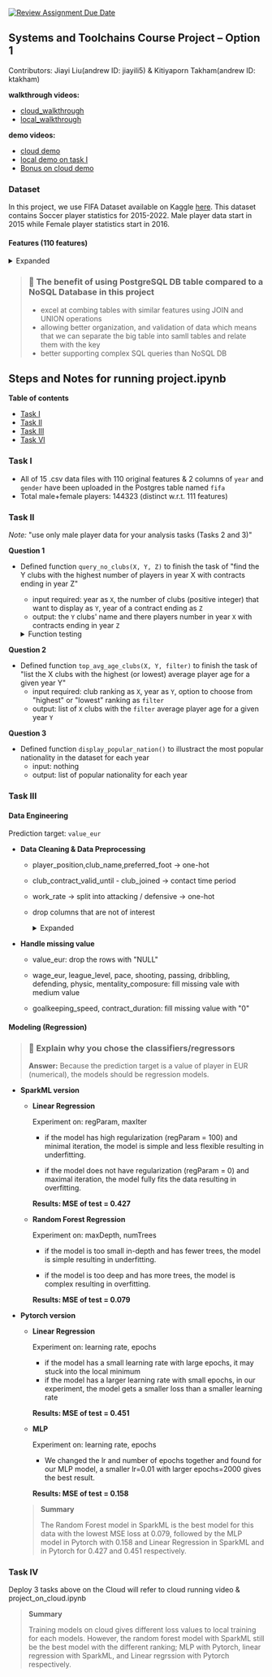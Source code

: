 [![Review Assignment Due Date](https://classroom.github.com/assets/deadline-readme-button-22041afd0340ce965d47ae6ef1cefeee28c7c493a6346c4f15d667ab976d596c.svg)](https://classroom.github.com/a/VuODydzp)

## Systems and Toolchains Course Project – Option 1

Contributors: Jiayi Liu(andrew ID: jiayili5) & Kitiyaporn Takham(andrew ID: ktakham)

**walkthrough videos:** 
- [cloud_walkthrough](https://www.dropbox.com/scl/fi/aj3daxi994r1bgtzrrx7b/walkthrough_cloud.mov?rlkey=ud9mq4ca3meb3938usfi6gq8x&st=h06glo4o&dl=0)
- [local_walkthrough](https://www.dropbox.com/scl/fi/uqksf4d3bswonlmyqhq5k/walkthrough_local.mov.mp4?rlkey=4x1r1bopar7zecc300wymceo5&st=mmpgso9r&dl=0)

**demo videos:** 
- [cloud demo](https://www.dropbox.com/scl/fi/jsz8aimzclr64864vwy17/running_on_cloud.mov?rlkey=yq5zem09uirkjzqm37oui3m53&st=kpas6e7m&dl=0)
- [local demo on task I](https://www.dropbox.com/scl/fi/wpdt8rwltr1sy3je58lyc/local_running_taskI.mov?rlkey=gz8fy63zyyrp9ekon5szyr61m&st=9e369lw5&dl=0)
- [Bonus on cloud demo](https://www.dropbox.com/scl/fi/48ac1pupei8gcax17lu7u/bonus.mov?rlkey=ofe746wny3365gyuwlpv771vi&st=zcyqdopa&dl=0)

### Dataset
In this project, we use FIFA Dataset available on Kaggle [here](https://www.kaggle.com/stefanoleone992/fifa-22-complete-player-dataset/).
This dataset contains Soccer player statistics for 2015-2022. Male player data start in 2015 while Female player statistics start in 2016.

#### Features (110 features)
<details> 
<summary> Expanded </summary>

- sofifa_id: player unique key 
- player_url: player information link
- short_name: player short name
- long_name: player full name
- player_position: player position with the role in the club and the national team
- overall: the number of matches that the player plays
- potential: player performance rate (0-100)
- value_eur: player value (in EUR)
- wage_eur: player weekly wage (in EUR)
- age: player weekly wage (in EUR)
- dob: player date of birth
- height_cm: player height (in cm)
- weight_kg: player weight (in kg)
- club_team_id: club team_id on Sofifa where the player plays
- club_name: club name where the player plays
- league_name: league name of the club
- leaue_level: league rank of the club (e.g. English Premier League is 1, English League Championship is 2, etc.)
- club_position: player position in the club (e.g. SUB means substitute, RES means reserve)
- club_jersey_number: player jersey number in the club
- club_loaned_from: club loaning out the player
- club_joined: the date when the player joined his current club
- club_contract_valid_until: player contract expiration date
- nationality_id: player nationality id on Sofifa
- nationality_name: player nationality name
- nation_team_id: national team_id on Sofifa where the player plays
- nation_position: player position in the national team
- nation_jersey_name: player jersey number in the national team
- preferred_foot: player preferred foot
- weak_foot: player weak foot (1-5)
- skill_moves: player skill moves (1-5)
- internation_reputation: player international reputation (1-5)
- work_rate: player work rate attributes (attacking / defensive)
- body_type: player body type ??
- real_face: player real face ??
- release_clause_eur: player release clause (in EUR)
- player_tags: player tags
- player_traits: player traits
- pace: player pace
- shooting: the number of a player's shooting
- passing: the number of a player's passing
- dribbling: the number of a player's dribbling
- defending: the number of a player's defending
- physic: the number of a player's physic
- attacking_crossing: the number of a player's crossing
- attacking_finishing: the number of player's finish attacking
- attacking_heading_accuracy: player heading attack accuracy
- attacking_short_passing: the number of a player's short passing
- attacking_volleys: the number of a player's volleys
- skill_dribbling: the number of a player's skill dribbling
- shill_curve: the number of a player's skill curve
- skill_fk_accuracy: player free-kick accuracy
- skill_long_passing: the number of a player's long passing
- skill_ball_control: player ball control
- movement_acceleration: player acceleration
- movement_sprint_speed: player sprint speed
- movement_agility: player agility
- movement_reactions: player reactions
- movement_balance: player balance
- power_shot_power: player shot power
- power_jumping: player jumping
- power_stamina: player stamina
- power_strength: player strength
- power_long_shots: player long shots
- mentality_aggression: player mentality aggression
- mentality_interceptions: player interceptions
- mentality_positioning: player positioning
- mentality_vision: player vision
- mentality_penalties: player penalties
- mentality_composure: player composure
- defending_marking_awareness: player marking awareness
- defending_standing_tackle: player standing tackle
- defending_sliding_tackle: player sliding tackle
- goalkeeping_diving: player GK diving
- goalkeeping_handling: player GK handling
- goalkeeping_kicking: player GK kicking
- goalkeeping_positioning: player GK positioning
- goalkeeping_reflexes: player GK reflexes
- goalkeeping_speed: player GK speed
- ls: player that is playing as LS
- st: player that is playing as ST
- rs: player that is playing as RS
- lw: player that is playing as LW
- lf: player that is playing as LF
- cf: player that is playing as CF
- rf: player that is playing as RF
- rw: player that is playing as RW
- lam: player that is playing as LAM
- cam: player that is playing as CAM
- ram: player that is playing as RAM
- lm: player that is playing as LM
- lcm: player that is playing as LCM
- cm: player that is playing as CM
- rcm: player that is playing as RCM
- rm: player that is playing as RM
- lwb: player that is playing as LWB
- ldm: player that is playing as LDM
- cdm: player that is playing as CDM
- rdm: player that is playing as RDM
- rwb: player that is playing as RWB
- lb: player that is playing as LB
- lcb: player that is playing as LCB
- cb: player that is playing as CB
- rcb: player that is playing as RCB
- rb: player that is playing as RB
- gk: player that is playing as GK
- player_face_url: URL of the player face
- club_logo_url: URL of the club logo
- club_flag_url: URL of the club nationality flag
- nation_logo_url: URL of the national team logo
- nation_flag_url: URL of the national flag
</details>

> ### :speech_balloon: The benefit of using PostgreSQL DB table compared to a NoSQL Database in this project
>  - excel at combing tables with similar features using JOIN and UNION operations
>  - allowing better organization, and validation of data which means that we can separate the big table into samll tables and relate them with the key
>  - better supporting complex SQL queries than NoSQL DB

## Steps and Notes for running project.ipynb

**Table of contents**
- [Task I](#task-i)
- [Task II](#task-ii)
- [Task III](#task-iii)
- [Task VI](#task-vi)

### Task I
- All of 15 .csv data files with 110 original features & 2 columns of `year` and `gender` have been uploaded in the Postgres table named `fifa`
- Total male+female players: 144323 (distinct w.r.t. 111 features)

### Task II

*Note:* "use only male player data for your analysis tasks (Tasks 2 and 3)"

**Question 1**
- Defined function `query_no_clubs(X, Y, Z)` to finish the task of "find the Y clubs with the highest number of players in year X with contracts ending in year Z"
  - input required: year as `X`, the number of clubs (positive integer) that want to display as `Y`, year of a contract ending as `Z`
  - output: the `Y` clubs' name and there players number in year `X` with contracts ending in year `Z`
    
  <details> 
  <summary> Function testing </summary>
    
  - Possible value for year X: [2015, 2016, 2017, 2018, 2019, 2020, 2021, 2022]
  - Possible value for contract ending year Z (hold the value of 2023 or after): [2031, 2026, 2028, 2025, 2023, 2024, 2027]
  </details>

**Question 2**
- Defined function `top_avg_age_clubs(X, Y, filter)` to finish the task of "list the X clubs with the highest (or lowest) average player age for a given year Y"
  - input required: club ranking as `X`, year as `Y`, option to choose from "highest" or "lowest" ranking as `filter`
  - output: list of `X` clubs with the `filter` average player age for a given year `Y`

**Question 3**
- Defined function `display_popular_nation()` to illustract the most popular nationality in the dataset for each year
  - input: nothing
  - output: list of popular nationality for each year

### Task III

#### Data Engineering

Prediction target: `value_eur`

 - **Data Cleaning & Data Preprocessing**

    - player_position,club_name,preferred_foot -> one-hot
    - club_contract_valid_until - club_joined -> contact time period 
    - work_rate -> split into attacking / defensive -> one-hot
    - drop columns that are not of interest
    
      <details> 
      <summary> Expanded </summary>
      
      sofifa_id
      
      player_url
      
      short_name
      
      long_name
      
      club_name
      
      club_postion
      
      dob
      
      club_team_id
      
      leuage_name
      
      club_jersey_number
      
      club_loaned_from
      
      nationality_id
      
      nationality_name
      
      nationality_team_id
      
      nation_position
      
      nation_jersey_name
      
      body_type  **Note: dataset has height&weight**
      
      real_face
      
      release_clause_eur
      
      player_tags
      
      player_traits
      
      ls
      
      st
      
      rs
      
      lw
      
      lf
      
      cf
      
      rf
      
      rw
      
      lam
      
      cam
      
      ram
      
      lm
      
      lcm
      
      cm
      
      rcm
      
      rm
      
      lwb
      
      ldm
      
      cdm
      
      rdm
      
      rwb
      
      lb
      
      lcb
      
      cb
      
      rcb
      
      rb
      
      gk
      
      player_face_url
      
      club_logo_url
      
      club_flag_url
      
      nation_logo_url
      
      nation_flag_url
      
      year
      
      gender
      </details> 

  - **Handle missing value**

    - value_eur: drop the rows with "NULL" 
    
    - wage_eur, league_level, pace, shooting, passing, dribbling, defending, physic, mentality_composure: fill missing vale with medium value  
    
    - goalkeeping_speed, contract_duration: fill missing value with "0"
  
#### Modeling (Regression)

> ### :speech_balloon: Explain why you chose the classifiers/regressors
> **Answer:** Because the prediction target is a value of player in EUR (numerical), the models should be regression models.

- **SparkML version**

  - **Linear Regression**

    Experiment on: regParam, maxIter

    - if the model has high regularization (regParam = 100) and minimal iteration, the model is simple and less flexible resulting in underfitting.

    - if the model does not have regularization (regParam = 0) and maximal iteration, the model fully fits the data resulting in overfitting.
    
    **Results: MSE of test = 0.427**
    
  - **Random Forest Regression**
 
    Experiment on: maxDepth, numTrees
 
    - if the model is too small in-depth and has fewer trees, the model is simple resulting in underfitting.

    - if the model is too deep and has more trees, the model is complex resulting in overfitting.
    
    **Results: MSE of test = 0.079**

- **Pytorch version**

  - **Linear Regression**
 
    Experiment on: learning rate, epochs
    
    - if the model has a small learning rate with large epochs, it may stuck into the local minimum
    - if the model has a larger learning rate with small epochs, in our experiment, the model gets a smaller loss than a smaller learning rate
    
    **Results: MSE of test = 0.451**
    
  - **MLP**
 
    Experiment on: learning rate, epochs
 
    - We changed the lr and number of epochs together and found for our MLP model, a smaller lr=0.01 with larger epochs=2000 gives the best result.
    
    **Results: MSE of test = 0.158**

  > **Summary**
  > 
  > The Random Forest model in SparkML is the best model for this data with the lowest MSE loss at 0.079, followed by the MLP model in Pytorch with 0.158 and Linear Regression in SparkML and in Pytorch for 0.427 and 0.451 respectively.
  
### Task IV

Deploy 3 tasks above on the Cloud will refer to cloud running video & project_on_cloud.ipynb

> **Summary**
> 
> Training models on cloud gives different loss values to local training for each models. However, the random forest model with SparkML still be the best model with the different ranking; MLP with Pytorch, linear regression with SparkML, and Linear regrssion with Pytorch respectively.
